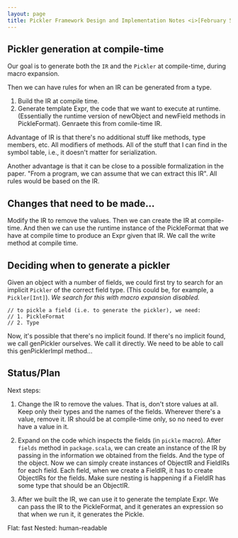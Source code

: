 ```yaml
---
layout: page
title: Pickler Framework Design and Implementation Notes <i>[February 5th, 2013]</i>
---
```



## Pickler generation at compile-time

Our goal is to generate both the `IR` and the `Pickler` at compile-time,
during macro expansion.

Then we can have rules for when an IR can be generated from a type.

1. Build the IR at compile time.
2. Generate template Expr, the code that we want to execute at runtime.
(Essentially the runtime version of newObject and newField methods in
PickleFormat). Genraete this from comile-time IR.

Advantage of IR is that there's no additional stuff like methods, type
members, etc. All modifiers of methods. All of the stuff that I can find in
the symbol table, i.e., it doesn't matter for serialization.

Another advantage is that it can be close to a possible formalization in the
paper. "From a program, we can assume that we can extract this IR". All rules
would be based on the IR.

## Changes that need to be made...

Modify the IR to remove the values. Then we can create the IR at compile-time.
And then we can use the runtime instance of the PickleFormat that we have at
compile time to produce an Expr given that IR. We call the write method at
compile time.

## Deciding when to generate a pickler

Given an object with a number of fields, we could first try to search for an
implicit `Pickler` of the correct field type. (This could be, for example, a
`Pickler[Int]`). _We search for this with macro expansion disabled._

    // to pickle a field (i.e. to generate the pickler), we need:
    // 1. PickleFormat
    // 2. Type

Now, it's possible that there's no implicit found.
If there's no implicit found, we call genPickler ourselves. We call it directly.
We need to be able to call this genPicklerImpl method...

## Status/Plan

Next steps:

1. Change the IR to remove the values. That is, don't store values at all.
Keep only their types and the names of the fields. Wherever there's a value,
remove it. IR should be at compile-time only, so no need to ever have a value
in it.

2. Expand on the code which inspects the fields (in `pickle` macro). After
`fields` method in `package.scala`, we can create an instance of the IR by
passing in the information we obtained from the fields. And the type of the
object. Now we can simply create instances of ObjectIR and FieldIRs for each
field. Each field, when we create a FieldIR, it has to create ObjectIRs for
the fields. Make sure nesting is happening if a FieldIR has some type that
should be an ObjectIR.

3. After we built the IR, we can use it to generate the template Expr. We can
pass the IR to the PickleFormat, and it generates an expression so that when
we run it, it generates the Pickle.


Flat: fast
Nested: human-readable
